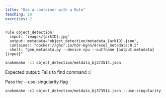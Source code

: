 ```yaml
---
title: "Use a container with a Rule"
teaching: 10
exercises: 2
---
```



```
rule object_detection:
  input: 'images/{arkID}.jpg'
  output: metadata='object_detection/metadata_{arkID}.json',
  container: "docker://ghcr.io/hdr-bgnn/drexel_metadata:0.5"
  shell: "gen_metadata.py --device cpu --outfname {output.metadata} {input}"
```

```bash
snakemake -c1 object_detection/metdata_bj373514.json
```

Expected output: Fails to find command :(

Pass the --use-singularity flag
```
snakemake -c1 object_detection/metdata_bj373514.json --use-singularity
```
